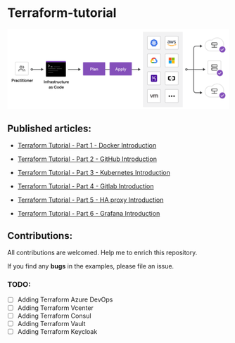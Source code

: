 # Terraform-tutorial

<p align="center">
 <img alt="Terraform Logo" src="image/terraform.png">
</p>


## Published articles:

 - [Terraform Tutorial - Part 1 - Docker Introduction]()

 - [Terraform Tutorial - Part 2 - GitHub Introduction]()

 - [Terraform Tutorial - Part 3 - Kubernetes Introduction]()

 - [Terraform Tutorial - Part 4 - Gitlab Introduction]()

 - [Terraform Tutorial - Part 5 - HA proxy Introduction]()

 - [Terraform Tutorial - Part 6 - Grafana Introduction]()


## Contributions:

All contributions are welcomed. Help me to enrich this repository.

If you find any **bugs** in the examples, please file an issue.

### TODO:

 - [ ] Adding Terraform Azure DevOps
 - [ ] Adding Terraform Vcenter
 - [ ] Adding Terraform Consul
 - [ ] Adding Terraform Vault
 - [ ] Adding Terraform Keycloak